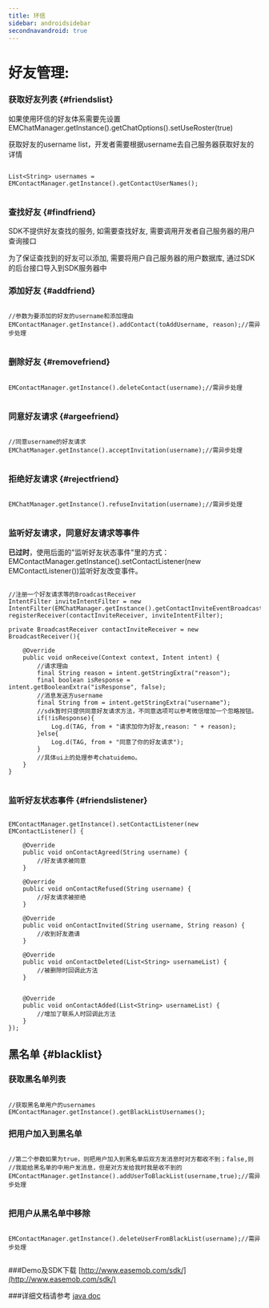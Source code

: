 ```yaml
---
title: 环信
sidebar: androidsidebar
secondnavandroid: true
---
```


# 好友管理: 

### 获取好友列表 {#friendslist}

如果使用环信的好友体系需要先设置 EMChatManager.getInstance().getChatOptions().setUseRoster(true)

获取好友的username list，开发者需要根据username去自己服务器获取好友的详情

<pre class="hll"><code class="language-java">
List&lt;String&gt; usernames = EMContactManager.getInstance().getContactUserNames();
    
</code></pre>
 

### 查找好友  {#findfriend}

SDK不提供好友查找的服务, 如需要查找好友, 需要调用开发者自己服务器的用户查询接口

为了保证查找到的好友可以添加, 需要将用户自己服务器的用户数据库, 通过SDK的后台接口导入到SDK服务器中

### 添加好友  {#addfriend}

<pre class="hll"><code class="language-java">
//参数为要添加的好友的username和添加理由
EMContactManager.getInstance().addContact(toAddUsername, reason);//需异步处理
    
</code></pre>
	
### 删除好友 {#removefriend}

<pre class="hll"><code class="language-java">
EMContactManager.getInstance().deleteContact(username);//需异步处理
    
</code></pre>

### 同意好友请求 {#argeefriend}

<pre class="hll"><code class="language-java">
//同意username的好友请求
EMChatManager.getInstance().acceptInvitation(username);//需异步处理
    
</code></pre>

### 拒绝好友请求 {#rejectfriend}

<pre class="hll"><code class="language-java">
EMChatManager.getInstance().refuseInvitation(username);//需异步处理
    
</code></pre>

### 监听好友请求，同意好友请求等事件

**已过时**，使用后面的"监听好友状态事件"里的方式：EMContactManager.getInstance().setContactListener(new EMContactListener())监听好友改变事件。

<pre class="hll"><code class="language-java">
//注册一个好友请求等的BroadcastReceiver   
IntentFilter inviteIntentFilter = new IntentFilter(EMChatManager.getInstance().getContactInviteEventBroadcastAction());
registerReceiver(contactInviteReceiver, inviteIntentFilter);

private BroadcastReceiver contactInviteReceiver = new BroadcastReceiver(){

	@Override
	public void onReceive(Context context, Intent intent) {
		//请求理由
		final String reason = intent.getStringExtra("reason");
		final boolean isResponse = intent.getBooleanExtra("isResponse", false);
		//消息发送方username
		final String from = intent.getStringExtra("username");
		//sdk暂时只提供同意好友请求方法，不同意选项可以参考微信增加一个忽略按钮。
		if(!isResponse){
			Log.d(TAG, from + "请求加你为好友,reason: " + reason);
		}else{
			Log.d(TAG, from + "同意了你的好友请求");
		}
		//具体ui上的处理参考chatuidemo。
	}
}

</code></pre>

### 监听好友状态事件 {#friendslistener}

<pre class="hll"><code class="language-java">
EMContactManager.getInstance().setContactListener(new EMContactListener() {
	
	@Override
	public void onContactAgreed(String username) {
		//好友请求被同意
	}
	
	@Override
	public void onContactRefused(String username) {
		//好友请求被拒绝
	}
	
	@Override
	public void onContactInvited(String username, String reason) {
		//收到好友邀请
	}
	
	@Override
	public void onContactDeleted(List&lt;String&gt; usernameList) {
		//被删除时回调此方法
	}
	
	
	@Override
	public void onContactAdded(List&lt;String&gt; usernameList) {
		//增加了联系人时回调此方法
	}
});
</code></pre>


## 黑名单 {#blacklist}

### 获取黑名单列表

<pre class="hll"><code class="language-java">
//获取黑名单用户的usernames
EMContactManager.getInstance().getBlackListUsernames();
</code></pre>

### 把用户加入到黑名单

<pre class="hll"><code class="language-java">	
//第二个参数如果为true，则把用户加入到黑名单后双方发消息时对方都收不到；false,则
//我能给黑名单的中用户发消息，但是对方发给我时我是收不到的
EMContactManager.getInstance().addUserToBlackList(username,true);//需异步处理
    
</code></pre>

### 把用户从黑名单中移除

<pre class="hll"><code class="language-java">
EMContactManager.getInstance().deleteUserFromBlackList(username);//需异步处理
    
</code></pre>

###Demo及SDK下载
[http://www.easemob.com/sdk/](http://www.easemob.com/sdk/)

###详细文档请参考 [java doc](http://www.easemob.com/apidoc/android/chat/)